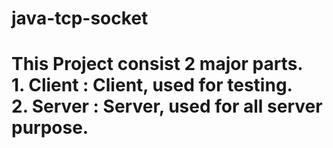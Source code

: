 # java-tcp-socket
This Project consist 2 major parts.    <br>
**1. Client** : Client, used for testing.     <br>
**2. Server** : Server, used for all server purpose.      <br>
=======================================================
